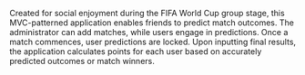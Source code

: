Created for social enjoyment during the FIFA World Cup group stage, this MVC-patterned application enables friends to predict match outcomes. The administrator can add matches, while users engage in predictions. Once a match commences, user predictions are locked. Upon inputting final results, the application calculates points for each user based on accurately predicted outcomes or match winners.
